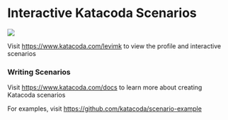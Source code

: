 # Interactive Katacoda Scenarios

[![](http://shields.katacoda.com/katacoda/levimk/count.svg)](https://www.katacoda.com/levimk "Get your profile on Katacoda.com")

Visit https://www.katacoda.com/levimk to view the profile and interactive scenarios

### Writing Scenarios
Visit https://www.katacoda.com/docs to learn more about creating Katacoda scenarios

For examples, visit https://github.com/katacoda/scenario-example
